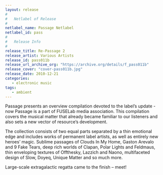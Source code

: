 ```yaml
---
layout: release
#
#   Netlabel of Release
#
netlabel_name: Passage Netlabel
netlabel_id: pass
#
#   Release Info
#
release_title: Re-Passage 2
release_artist: Various Artists
release_id: pass011b
release_url_archive_org: "https://archive.org/details/f_pass011b"
release_cover: "cover-pass011b.jpg"
release_date: 2010-12-21
categories:
   - electronic music
tags:
   - ambient
---
```

Passage presents an overview compilation devoted to the label’s update - now Passage is a part of FUSELab media association. This compilation covers the musical matter that already became familiar to our listeners and also sets a new vector of resource’s development.

The collection consists of two equal parts separated by a thin emotional edge and includes works of permanent label artists, as well as entirely new heroes’ magic. Sublime passages of Clouds In My Home, Gaston Arevalo and 9 Fake Tears, deep rich worlds of Clapan, Polar Lights and Feldmaus, thin enveloping textures of Offthesky, Lazzich and Naono, multifaceted design of Slow, Doyeq, Unique Matter and so much more.

Large-scale extragalactic regatta came to the finish – meet!



